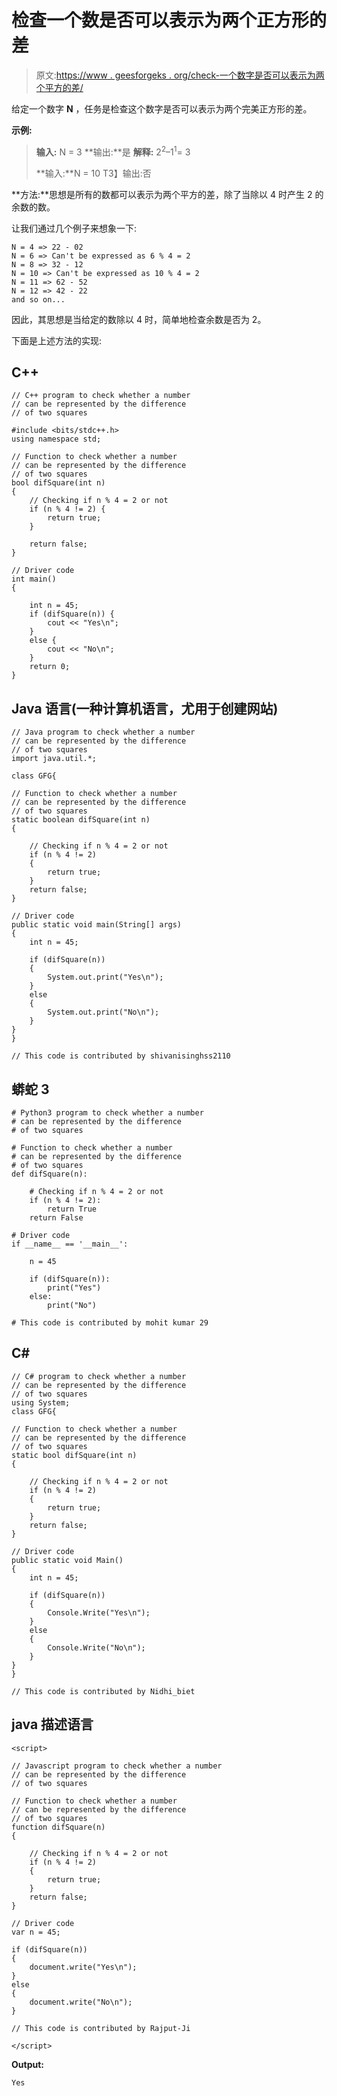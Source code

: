 # 检查一个数是否可以表示为两个正方形的差

> 原文:[https://www . geesforgeks . org/check-一个数字是否可以表示为两个平方的差/](https://www.geeksforgeeks.org/check-whether-a-number-can-be-represented-as-difference-of-two-squares/)

给定一个数字 **N** ，任务是检查这个数字是否可以表示为两个完美正方形的差。

**示例:**

> **输入:** N = 3
> **输出:**是
> **解释:**
> 2<sup>2</sup>–1<sup>1</sup>= 3
> 
> **输入:**N = 10
> T3】输出:否

**方法:**思想是所有的数都可以表示为两个平方的差，除了当除以 4 时产生 2 的余数的数。

让我们通过几个例子来想象一下:

```
N = 4 => 22 - 02
N = 6 => Can't be expressed as 6 % 4 = 2
N = 8 => 32 - 12
N = 10 => Can't be expressed as 10 % 4 = 2
N = 11 => 62 - 52
N = 12 => 42 - 22
and so on...
```

因此，其思想是当给定的数除以 4 时，简单地检查余数是否为 2。

下面是上述方法的实现:

## C++

```
// C++ program to check whether a number
// can be represented by the difference
// of two squares

#include <bits/stdc++.h>
using namespace std;

// Function to check whether a number
// can be represented by the difference
// of two squares
bool difSquare(int n)
{
    // Checking if n % 4 = 2 or not
    if (n % 4 != 2) {
        return true;
    }

    return false;
}

// Driver code
int main()
{

    int n = 45;
    if (difSquare(n)) {
        cout << "Yes\n";
    }
    else {
        cout << "No\n";
    }
    return 0;
}
```

## Java 语言(一种计算机语言，尤用于创建网站)

```
// Java program to check whether a number
// can be represented by the difference
// of two squares
import java.util.*;

class GFG{

// Function to check whether a number
// can be represented by the difference
// of two squares
static boolean difSquare(int n)
{

    // Checking if n % 4 = 2 or not
    if (n % 4 != 2)
    {
        return true;
    }
    return false;
}

// Driver code
public static void main(String[] args)
{
    int n = 45;

    if (difSquare(n))
    {
        System.out.print("Yes\n");
    }
    else
    {
        System.out.print("No\n");
    }
}
}

// This code is contributed by shivanisinghss2110
```

## 蟒蛇 3

```
# Python3 program to check whether a number
# can be represented by the difference
# of two squares

# Function to check whether a number
# can be represented by the difference
# of two squares
def difSquare(n):

    # Checking if n % 4 = 2 or not
    if (n % 4 != 2):
        return True
    return False

# Driver code
if __name__ == '__main__':

    n = 45

    if (difSquare(n)):
        print("Yes")
    else:
        print("No")

# This code is contributed by mohit kumar 29
```

## C#

```
// C# program to check whether a number
// can be represented by the difference
// of two squares
using System;
class GFG{

// Function to check whether a number
// can be represented by the difference
// of two squares
static bool difSquare(int n)
{

    // Checking if n % 4 = 2 or not
    if (n % 4 != 2)
    {
        return true;
    }
    return false;
}

// Driver code
public static void Main()
{
    int n = 45;

    if (difSquare(n))
    {
        Console.Write("Yes\n");
    }
    else
    {
        Console.Write("No\n");
    }
}
}

// This code is contributed by Nidhi_biet
```

## java 描述语言

```
<script>

// Javascript program to check whether a number
// can be represented by the difference
// of two squares

// Function to check whether a number
// can be represented by the difference
// of two squares
function difSquare(n)
{

    // Checking if n % 4 = 2 or not
    if (n % 4 != 2)
    {
        return true;
    }
    return false;
}

// Driver code
var n = 45;

if (difSquare(n))
{
    document.write("Yes\n");
}
else
{
    document.write("No\n");
}

// This code is contributed by Rajput-Ji

</script>
```

**Output:** 

```
Yes
```